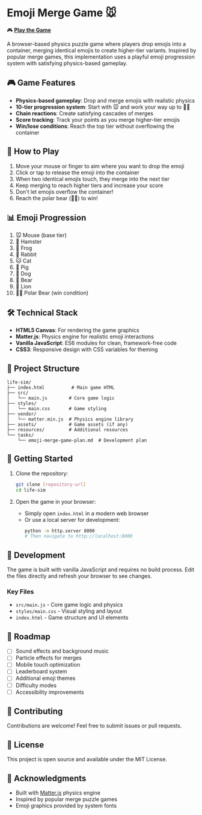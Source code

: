 # Emoji Merge Game 🐭

🎮 **[Play the Game](https://teebs4140.github.io/emoji-merge/)**

A browser-based physics puzzle game where players drop emojis into a container, merging identical emojis to create higher-tier variants. Inspired by popular merge games, this implementation uses a playful emoji progression system with satisfying physics-based gameplay.

## 🎮 Game Features

- **Physics-based gameplay**: Drop and merge emojis with realistic physics
- **10-tier progression system**: Start with 🐭 and work your way up to 🐻‍❄️
- **Chain reactions**: Create satisfying cascades of merges
- **Score tracking**: Track your points as you merge higher-tier emojis
- **Win/lose conditions**: Reach the top tier without overflowing the container

## 🎯 How to Play

1. Move your mouse or finger to aim where you want to drop the emoji
2. Click or tap to release the emoji into the container
3. When two identical emojis touch, they merge into the next tier
4. Keep merging to reach higher tiers and increase your score
5. Don't let emojis overflow the container!
6. Reach the polar bear (🐻‍❄️) to win!

## 📊 Emoji Progression

1. 🐭 Mouse (base tier)
2. 🐹 Hamster
3. 🐸 Frog
4. 🐰 Rabbit
5. 🐱 Cat
6. 🐷 Pig
7. 🐶 Dog
8. 🐻 Bear
9. 🦁 Lion
10. 🐻‍❄️ Polar Bear (win condition)

## 🛠 Technical Stack

- **HTML5 Canvas**: For rendering the game graphics
- **Matter.js**: Physics engine for realistic emoji interactions
- **Vanilla JavaScript**: ES6 modules for clean, framework-free code
- **CSS3**: Responsive design with CSS variables for theming

## 📁 Project Structure

```
life-sim/
├── index.html          # Main game HTML
├── src/
│   └── main.js        # Core game logic
├── styles/
│   └── main.css       # Game styling
├── vendor/
│   └── matter.min.js  # Physics engine library
├── assets/            # Game assets (if any)
├── resources/         # Additional resources
└── tasks/
    └── emoji-merge-game-plan.md  # Development plan
```

## 🚀 Getting Started

1. Clone the repository:
   ```bash
   git clone [repository-url]
   cd life-sim
   ```

2. Open the game in your browser:
   - Simply open `index.html` in a modern web browser
   - Or use a local server for development:
     ```bash
     python -m http.server 8000
     # Then navigate to http://localhost:8000
     ```

## 🎨 Development

The game is built with vanilla JavaScript and requires no build process. Edit the files directly and refresh your browser to see changes.

### Key Files
- `src/main.js` - Core game logic and physics
- `styles/main.css` - Visual styling and layout
- `index.html` - Game structure and UI elements

## 🎯 Roadmap

- [ ] Sound effects and background music
- [ ] Particle effects for merges
- [ ] Mobile touch optimization
- [ ] Leaderboard system
- [ ] Additional emoji themes
- [ ] Difficulty modes
- [ ] Accessibility improvements

## 🤝 Contributing

Contributions are welcome! Feel free to submit issues or pull requests.

## 📝 License

This project is open source and available under the MIT License.

## 🙏 Acknowledgments

- Built with [Matter.js](https://brm.io/matter-js/) physics engine
- Inspired by popular merge puzzle games
- Emoji graphics provided by system fonts
